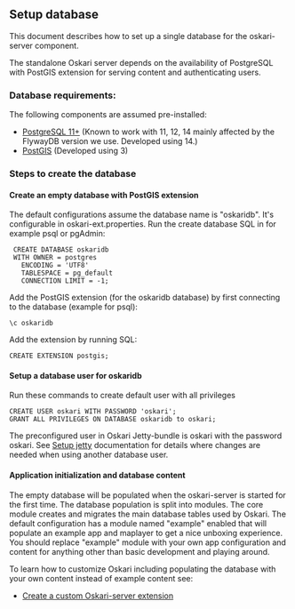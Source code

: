 ## Setup database

This document describes how to set up a single database for the oskari-server component.

The standalone Oskari server depends on the availability of PostgreSQL with
PostGIS extension for serving content and authenticating users.

### Database requirements:

The following components are assumed pre-installed:

* [PostgreSQL 11+](http://www.postgresql.org/) (Known to work with 11, 12, 14 mainly affected by the FlywayDB version we use. Developed using 14.)
* [PostGIS](http://postgis.net/) (Developed using 3)


### Steps to create the database

#### Create an empty database with PostGIS extension

The default configurations assume the database name is "oskaridb". It's configurable in oskari-ext.properties. Run the create database SQL in for example psql or pgAdmin:

     CREATE DATABASE oskaridb
     WITH OWNER = postgres
       ENCODING = 'UTF8'
       TABLESPACE = pg_default
       CONNECTION LIMIT = -1;

Add the PostGIS extension (for the oskaridb database) by first connecting to the database (example for psql):

    \c oskaridb

Add the extension by running SQL:

    CREATE EXTENSION postgis;

#### Setup a database user for oskaridb

Run these commands to create default user with all privileges

	CREATE USER oskari WITH PASSWORD 'oskari';
	GRANT ALL PRIVILEGES ON DATABASE oskaridb to oskari;

The preconfigured user in Oskari Jetty-bundle is oskari with the password oskari.
See <a data-internal-anchor="Setup Jetty" href="00030-SetupJetty.md">Setup jetty</a> documentation for details where changes are needed when using another database user.

#### Application initialization and database content

The empty database will be populated when the oskari-server is started for the first time. The database population is split into modules. The core module creates and migrates the main database tables used by Oskari. The default configuration has a module named "example" enabled that will populate an example app and maplayer to get a nice unboxing experience. You should replace "example" module with your own app configuration and content for anything other than basic development and playing around.

To learn how to customize Oskari including populating the database with your own content instead of example content see:
* <a data-internal-anchor="../5 Operating instructions#How to create a custom Oskari Server Extension" href="../5 Operating instructions/00180-HowToCreateACustomOskariServerExtension.md">Create a custom Oskari-server extension</a>
